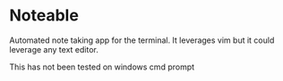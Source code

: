 # Noteable
Automated note taking app for the terminal. It leverages vim but it could leverage any text editor.

This has not been tested on windows cmd prompt
